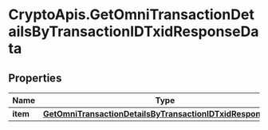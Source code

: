 # CryptoApis.GetOmniTransactionDetailsByTransactionIDTxidResponseData

## Properties

Name | Type | Description | Notes
------------ | ------------- | ------------- | -------------
**item** | [**GetOmniTransactionDetailsByTransactionIDTxidResponseItem**](GetOmniTransactionDetailsByTransactionIDTxidResponseItem.md) |  | 


